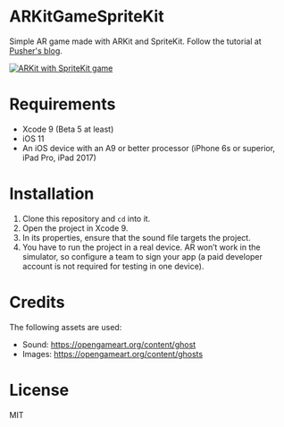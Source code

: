 # ARKitGameSpriteKit
Simple AR game made with ARKit and SpriteKit. Follow the tutorial at [Pusher's blog](https://blog.pusher.com/building-ar-game-arkit-spritekit/).

[![ARKit with SpriteKit game](https://img.youtube.com/vi/0mmaLiuYAho/0.jpg)](http://www.youtube.com/watch?v=0mmaLiuYAho)


# Requirements

- Xcode 9 (Beta 5 at least)
- iOS 11
- An iOS device with an A9 or better processor (iPhone 6s or superior, iPad Pro, iPad 2017)

# Installation
1. Clone this repository and `cd` into it.
2. Open the project in Xcode 9.
3. In its properties, ensure that the sound file targets the project.
4. You have to run the project in a real device. AR won’t work in the simulator, so configure a team to sign your app (a paid developer account is not required for testing in one device).

# Credits
The following assets are used:
- Sound: https://opengameart.org/content/ghost
- Images: https://opengameart.org/content/ghosts

# License
MIT
